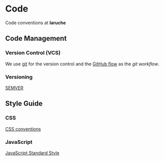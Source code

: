 # Code

Code conventions at **laruche**

## Code Management

### Version Control (VCS)

We use [git](https://git-scm.com/) for the version control and the [GitHub flow](https://guides.github.com/introduction/flow/) as the *git workflow*.

### Versioning

[SEMVER](http://semver.org/)

## Style Guide

### CSS

[CSS conventions](./css.md)

### JavaScript

[JavaScript Standard Style](http://standardjs.com/)

